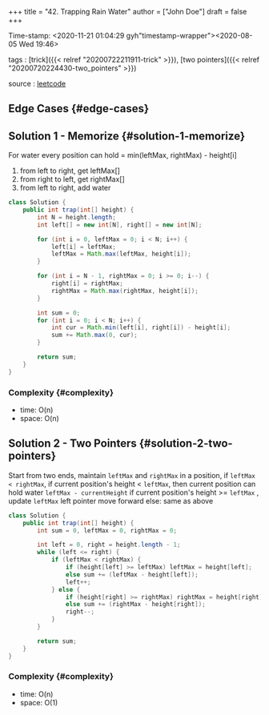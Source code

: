 +++
title = "42. Trapping Rain Water"
author = ["John Doe"]
draft = false
+++

Time-stamp: <2020-11-21 01:04:29 gyh"timestamp-wrapper"><span class="timestamp">&lt;2020-08-05 Wed 19:46&gt;</span></span>

tags
: [trick]({{< relref "20200722211911-trick" >}}), [two pointers]({{< relref "20200720224430-two_pointers" >}})

source
: [leetcode](https://leetcode.com/problems/trapping-rain-water/)


## Edge Cases {#edge-cases}


## Solution 1 - Memorize {#solution-1-memorize}

For water every position can hold = min(leftMax, rightMax) - height[i]

1.  from left to right, get leftMax[]
2.  from right to left, get rightMax[]
3.  from left to right, add water

<!--listend-->

```java
class Solution {
    public int trap(int[] height) {
        int N = height.length;
        int left[] = new int[N], right[] = new int[N];

        for (int i = 0, leftMax = 0; i < N; i++) {
            left[i] = leftMax;
            leftMax = Math.max(leftMax, height[i]);
        }

        for (int i = N - 1, rightMax = 0; i >= 0; i--) {
            right[i] = rightMax;
            rightMax = Math.max(rightMax, height[i]);
        }

        int sum = 0;
        for (int i = 0; i < N; i++) {
            int cur = Math.min(left[i], right[i]) - height[i];
            sum += Math.max(0, cur);
        }

        return sum;
    }
}
```


### Complexity {#complexity}

-   time: O(n)
-   space: O(n)


## Solution 2 - Two Pointers {#solution-2-two-pointers}

Start from two ends, maintain `leftMax` and `rightMax`
in a position, if `leftMax < rightMax`,
    if current position's height < `leftMax`, then current position can hold water `leftMax - currentHeight`
    if current position's height >= `leftMax` , update `leftMax`
    left pointer move forward
else:
    same as above

```java
class Solution {
    public int trap(int[] height) {
        int sum = 0, leftMax = 0, rightMax = 0;

        int left = 0, right = height.length - 1;
        while (left <= right) {
            if (leftMax < rightMax) {
                if (height[left] >= leftMax) leftMax = height[left];
                else sum += (leftMax - height[left]);
                left++;
            } else {
                if (height[right] >= rightMax) rightMax = height[right];
                else sum += (rightMax - height[right]);
                right--;
            }
        }

        return sum;
    }
}
```


### Complexity {#complexity}

-   time: O(n)
-   space: O(1)
